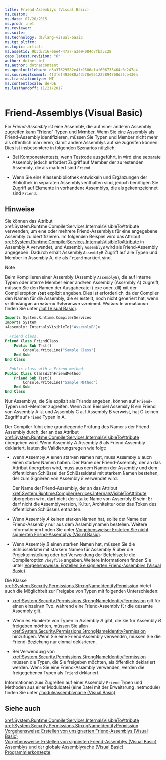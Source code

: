 ```yaml
---
title: Friend-Assemblys (Visual Basic)
ms.custom: 
ms.date: 07/20/2015
ms.prod: .net
ms.reviewer: 
ms.suite: 
ms.technology: devlang-visual-basic
ms.tgt_pltfrm: 
ms.topic: article
ms.assetid: 9b3d5716-e6e4-47a7-a3e9-084d7fba5c28
caps.latest.revision: "6"
author: dotnet-bot
ms.author: dotnetcontent
ms.openlocfilehash: d3a37629582e4fc2606afaf606735464c0d247a4
ms.sourcegitcommit: 4f3fef493080a43e70e951223894768d36ce430a
ms.translationtype: MT
ms.contentlocale: de-DE
ms.lasthandoff: 11/21/2017
---
```

# <a name="friend-assemblies-visual-basic"></a>Friend-Assemblys (Visual Basic)
Ein *Friend-Assembly* ist eine Assembly, die auf einer anderen Assembly zugreifen kann ["Friend"](../../../../visual-basic/language-reference/modifiers/friend.md) Typen und Member. Wenn Sie eine Assembly als Friend-Assembly identifizieren, müssen Sie Typen und Member nicht mehr als öffentlich markieren, damit andere Assemblys auf sie zugreifen können. Dies ist insbesondere in folgenden Szenarios nützlich:  
  
-   Bei Komponententests, wenn Testcode ausgeführt, in wird eine separate Assembly jedoch erfordert Zugriff auf Member der zu testenden Assembly, die als markiert sind `Friend`.  
  
-   Wenn Sie eine Klassenbibliothek entwickeln und Ergänzungen der Bibliothek in separaten Assemblys enthalten sind, jedoch benötigen Sie Zugriff auf Elemente in vorhandene Assemblys, die als gekennzeichnet sind `Friend`.  
  
## <a name="remarks"></a>Hinweise  
 Sie können das Attribut <xref:System.Runtime.CompilerServices.InternalsVisibleToAttribute> verwenden, um eine oder mehrere Friend-Assemblys für eine angegebene Assembly zu identifizieren. Im folgenden Beispiel wird das Attribut <xref:System.Runtime.CompilerServices.InternalsVisibleToAttribute> in Assembly A verwendet, und Assembly `AssemblyB` wird als Friend-Assembly angegeben. Dadurch erhält Assembly `AssemblyB` Zugriff auf alle Typen und Member in Assembly A, die als `Friend` markiert sind.  
  
> [!NOTE]
>  Beim Kompilieren einer Assembly (Assembly `AssemblyB`), die auf interne Typen oder interne Member einer anderen Assembly (Assembly *A*) zugreift, müssen Sie den Namen der Ausgabedatei (.exe oder .dll) mit der Compileroption **/out** explizit angeben. Dies ist erforderlich, da der Compiler den Namen für die Assembly, die er erstellt, noch nicht generiert hat, wenn er Bindungen an externe Referenzen vornimmt. Weitere Informationen finden Sie unter [/out (Visual Basic)](../../../../visual-basic/reference/command-line-compiler/out.md).  
  
```vb  
Imports System.Runtime.CompilerServices  
Imports System  
<Assembly: InternalsVisibleTo("AssemblyB")>   
  
' Friend class.  
Friend Class FriendClass  
    Public Sub Test()  
        Console.WriteLine("Sample Class")  
    End Sub  
End Class  
  
' Public class with a Friend method.  
Public Class ClassWithFriendMethod  
    Friend Sub Test()  
        Console.WriteLine("Sample Method")  
    End Sub  
End Class  
```  
  
 Nur Assemblys, die Sie explizit als Friends angeben, können auf `Friend`-Typen und -Member zugreifen. Wenn zum Beispiel Assembly B ein Friend von Assembly A ist und Assembly C auf Assembly B verweist, hat C keinen Zugriff auf `Friend`-Typen in A.  
  
 Der Compiler führt eine grundlegende Prüfung des Namens der Friend-Assembly durch, der an das Attribut <xref:System.Runtime.CompilerServices.InternalsVisibleToAttribute> übergeben wird. Wenn Assembly *A* Assembly *B* als Friend-Assembly deklariert, lauten die Validierungsregeln wie folgt:  
  
-   Wenn Assembly *A* einen starken Namen hat, muss Assembly *B* auch einen starken Namen haben. Der Name der Friend-Assembly, der an das Attribut übergeben wird, muss aus dem Namen der Assembly und dem öffentlichen Schlüssel der Schlüsseldatei mit starkem Namen bestehen, der zum Signieren von Assembly *B* verwendet wird.  
  
     Der Name der Friend-Assembly, der an das Attribut <xref:System.Runtime.CompilerServices.InternalsVisibleToAttribute> übergeben wird, darf nicht der starke Name von Assembly *B* sein: Er darf nicht die Assemblyversion, Kultur, Architektur oder das Token des öffentlichen Schlüssels enthalten.  
  
-   Wenn Assembly *A* keinen starken Namen hat, sollte der Name der Friend-Assembly nur aus dem Assemblynamen bestehen. Weitere Informationen finden Sie unter [Vorgehensweise: Erstellen Sie nicht signierten Friend-Assemblys (Visual Basic)](../../../../visual-basic/programming-guide/concepts/assemblies-gac/how-to-create-unsigned-friend-assemblies.md).  
  
-   Wenn Assembly *B* einen starken Namen hat, müssen Sie die Schlüsseldatei mit starkem Namen für Assembly *B* über die Projekteinstellung oder bei Verwendung der Befehlszeile die Compileroption `/keyfile` angeben. Weitere Informationen finden Sie unter [Vorgehensweise: Erstellen Sie signierten Friend-Assemblys (Visual Basic)](../../../../visual-basic/programming-guide/concepts/assemblies-gac/how-to-create-signed-friend-assemblies.md).  
  
 Die Klasse <xref:System.Security.Permissions.StrongNameIdentityPermission> bietet auch die Möglichkeit zur Freigabe von Typen mit folgenden Unterschieden:  
  
-   <xref:System.Security.Permissions.StrongNameIdentityPermission> gilt für einen einzelnen Typ, während eine Friend-Assembly für die gesamte Assembly gilt.  
  
-   Wenn es Hunderte von Typen in Assembly *A* gibt, die Sie für Assembly *B* freigeben möchten, müssen Sie allen <xref:System.Security.Permissions.StrongNameIdentityPermission> hinzufügen. Wenn Sie eine Friend-Assembly verwenden, müssen Sie die Friend-Beziehung nur einmal deklarieren.  
  
-   Bei Verwendung von <xref:System.Security.Permissions.StrongNameIdentityPermission> müssen die Typen, die Sie freigeben möchten, als öffentlich deklariert werden. Wenn Sie eine Friend-Assembly verwenden, werden die freigegebenen Typen als `Friend` deklariert.  
  
 Informationen zum Zugreifen auf einer Assembly `Friend` Typen und Methoden aus einer Moduldatei (eine Datei mit der Erweiterung .netmodule) finden Sie unter [/moduleassemblyname (Visual Basic)](../../../../visual-basic/reference/command-line-compiler/moduleassemblyname.md).  
  
## <a name="see-also"></a>Siehe auch  
 <xref:System.Runtime.CompilerServices.InternalsVisibleToAttribute>  
 <xref:System.Security.Permissions.StrongNameIdentityPermission>  
 [Vorgehensweise: Erstellen von unsignierten Friend-Assemblys (Visual Basic)](../../../../visual-basic/programming-guide/concepts/assemblies-gac/how-to-create-unsigned-friend-assemblies.md)  
 [Vorgehensweise: Erstellen von signierten Friend-Assemblys (Visual Basic)](../../../../visual-basic/programming-guide/concepts/assemblies-gac/how-to-create-signed-friend-assemblies.md)  
 [Assemblys und der globale Assemblycache (Visual Basic)](../../../../visual-basic/programming-guide/concepts/assemblies-gac/index.md)  
 [Programmierkonzepte](../../../../visual-basic/programming-guide/concepts/index.md)
